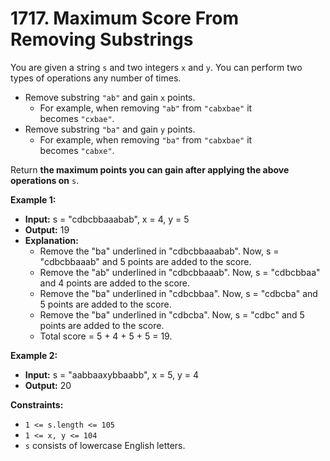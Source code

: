 # 1717. Maximum Score From Removing Substrings

You are given a string `s` and two integers `x` and `y`. You can perform two types of operations any number of times.

-   Remove substring `"ab"` and gain `x` points.
    -   For example, when removing `"ab"` from `"cabxbae"` it becomes `"cxbae"`.
-   Remove substring `"ba"` and gain `y` points.
    -   For example, when removing `"ba"` from `"cabxbae"` it becomes `"cabxe"`.

Return **the maximum points you can gain after applying the above operations on** `s`.

**Example 1:**

- **Input:** s = "cdbcbbaaabab", x = 4, y = 5
- **Output:** 19
- **Explanation:**
    - Remove the "ba" underlined in "cdbcbbaaabab". Now, s = "cdbcbbaaab" and 5 points are added to the score.
    - Remove the "ab" underlined in "cdbcbbaaab". Now, s = "cdbcbbaa" and 4 points are added to the score.
    - Remove the "ba" underlined in "cdbcbbaa". Now, s = "cdbcba" and 5 points are added to the score.
    - Remove the "ba" underlined in "cdbcba". Now, s = "cdbc" and 5 points are added to the score.
    - Total score = 5 + 4 + 5 + 5 = 19.

**Example 2:**

- **Input:** s = "aabbaaxybbaabb", x = 5, y = 4
- **Output:** 20

**Constraints:**

-   `1 <= s.length <= 105`
-   `1 <= x, y <= 104`
-   `s` consists of lowercase English letters.